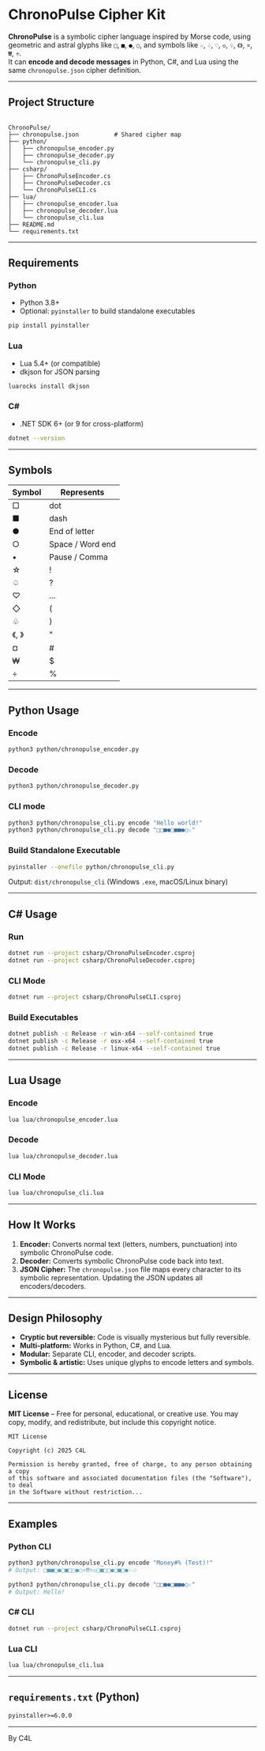 # ChronoPulse Cipher Kit

**ChronoPulse** is a symbolic cipher language inspired by Morse code, using geometric and astral glyphs like `□`, `■`, `●`, `○`, and symbols like `☆`, `♤`, `♡`, `◇`, `♧`, `《》`, `¤`, `₩`, `÷`.  
It can **encode and decode messages** in Python, C#, and Lua using the same `chronopulse.json` cipher definition.

---

## Project Structure

```

ChronoPulse/
├── chronopulse.json          # Shared cipher map
├── python/
│   ├── chronopulse_encoder.py
│   ├── chronopulse_decoder.py
│   └── chronopulse_cli.py
├── csharp/
│   ├── ChronoPulseEncoder.cs
│   ├── ChronoPulseDecoder.cs
│   └── ChronoPulseCLI.cs
├── lua/
│   ├── chronopulse_encoder.lua
│   ├── chronopulse_decoder.lua
│   └── chronopulse_cli.lua
├── README.md
└── requirements.txt

````

---

## Requirements

### Python

- Python 3.8+
- Optional: `pyinstaller` to build standalone executables
```bash
pip install pyinstaller
````

### Lua

* Lua 5.4+ (or compatible)
* dkjson for JSON parsing

```bash
luarocks install dkjson
```

### C#

* .NET SDK 6+ (or 9 for cross-platform)

```bash
dotnet --version
```

---

## Symbols

| Symbol | Represents       |
| ------ | ---------------- |
| □      | dot              |
| ■      | dash             |
| ●      | End of letter    |
| ○      | Space / Word end |
| •      | Pause / Comma    |
| ☆      | !                |
| ♤      | ?                |
| ♡      | ...              |
| ◇      | (                |
| ♧      | )                |
| 《, 》   | "                |
| ¤      | #                |
| ₩      | $                |
| ÷      | %                |

---

## Python Usage

### Encode

```bash
python3 python/chronopulse_encoder.py
```

### Decode

```bash
python3 python/chronopulse_decoder.py
```

### CLI mode

```bash
python3 python/chronopulse_cli.py encode "Hello world!"
python3 python/chronopulse_cli.py decode "□□■●□■■●○☆"
```

### Build Standalone Executable

```bash
pyinstaller --onefile python/chronopulse_cli.py
```

Output: `dist/chronopulse_cli` (Windows `.exe`, macOS/Linux binary)

---

## C# Usage

### Run

```bash
dotnet run --project csharp/ChronoPulseEncoder.csproj
dotnet run --project csharp/ChronoPulseDecoder.csproj
```

### CLI Mode

```bash
dotnet run --project csharp/ChronoPulseCLI.csproj
```

### Build Executables

```bash
dotnet publish -c Release -r win-x64 --self-contained true
dotnet publish -c Release -r osx-x64 --self-contained true
dotnet publish -c Release -r linux-x64 --self-contained true
```

---

## Lua Usage

### Encode

```bash
lua lua/chronopulse_encoder.lua
```

### Decode

```bash
lua lua/chronopulse_decoder.lua
```

### CLI Mode

```bash
lua lua/chronopulse_cli.lua
```

---

## How It Works

1. **Encoder:** Converts normal text (letters, numbers, punctuation) into symbolic ChronoPulse code.
2. **Decoder:** Converts symbolic ChronoPulse code back into text.
3. **JSON Cipher:** The `chronopulse.json` file maps every character to its symbolic representation. Updating the JSON updates all encoders/decoders.

---

## Design Philosophy

* **Cryptic but reversible:** Code is visually mysterious but fully reversible.
* **Multi-platform:** Works in Python, C#, and Lua.
* **Modular:** Separate CLI, encoder, and decoder scripts.
* **Symbolic & artistic:** Uses unique glyphs to encode letters and symbols.

---

## License

**MIT License** – Free for personal, educational, or creative use.
You may copy, modify, and redistribute, but include this copyright notice.

```
MIT License

Copyright (c) 2025 C4L

Permission is hereby granted, free of charge, to any person obtaining a copy
of this software and associated documentation files (the "Software"), to deal
in the Software without restriction...
```

---

## Examples

### Python CLI

```bash
python3 python/chronopulse_cli.py encode "Money#% (Test)!"
# Output: □■■□●□■□□●○¤₩÷◇□■□□●□■□●♧☆
```

```bash
python3 python/chronopulse_cli.py decode "□□■●□■■●○☆"
# Output: Hello!
```

### C# CLI

```bash
dotnet run --project csharp/ChronoPulseCLI.csproj
```

### Lua CLI

```bash
lua lua/chronopulse_cli.lua
```

---

## **`requirements.txt`** (Python)

```txt
pyinstaller>=6.0.0
````

---

By C4L